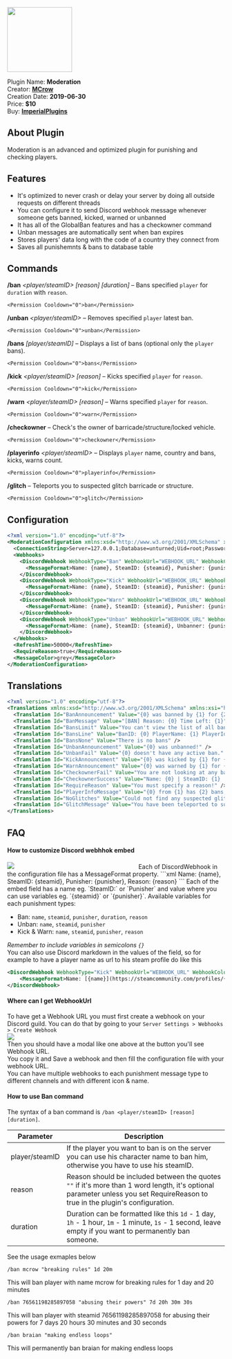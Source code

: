 <img src="/assets/images/Moderation.png" width="150" height="150" />

Plugin Name: **Moderation**  
Creator: [**MCrow**](steamcommunity.com/id/restoremonarchy)  
Creation Date: **2019-06-30**  
Price: **$10**  
Buy: [**ImperialPlugins**](https://imperialplugins.com/Products/Moderation)

## About Plugin
Moderation is an advanced and optimized plugin for punishing and checking players.

## Features
* It's optimized to never crash or delay your server by doing all outside requests on different threads
* You can configure it to send Discord webhook message whenever someone gets banned, kicked, warned or unbanned
* It has all of the GlobalBan features and has a checkowner command
* Unban messages are automatically sent when ban expires
* Stores players' data long with the code of a country they connect from
* Saves all punishemnts & bans to database table

## Commands
**/ban** *<player/steamID> [reason] [duration]* – Bans specified `player` for `duration` with `reason`.
``` 
<Permission Cooldown="0">ban</Permission>
```
**/unban** *<player/steamID>* – Removes specified `player` latest ban.
``` 
<Permission Cooldown="0">unban</Permission>
```
**/bans** *[player/steamID]* – Displays a list of bans (optional only the `player` bans).
``` 
<Permission Cooldown="0">bans</Permission>
```
**/kick** *<player/steamID> [reason]* – Kicks specified `player` for `reason`.
``` 
<Permission Cooldown="0">kick</Permission>
```
**/warn** *<player/steamID> [reason]* – Warns specified `player` for `reason`.
``` 
<Permission Cooldown="0">warn</Permission>
```
**/checkowner** – Check's the owner of barricade/structure/locked vehicle.
``` 
<Permission Cooldown="0">checkowner</Permission>
```
**/playerinfo** *<player/steamID>* – Displays `player` name, country and bans, kicks, warns count.
``` 
<Permission Cooldown="0">playerinfo</Permission>
```
**/glitch** – Teleports you to suspected glitch barricade or structure.
``` 
<Permission Cooldown="0">glitch</Permission>
```


## Configuration
```xml
<?xml version="1.0" encoding="utf-8"?>
<ModerationConfiguration xmlns:xsd="http://www.w3.org/2001/XMLSchema" xmlns:xsi="http://www.w3.org/2001/XMLSchema-instance">
  <ConnectionString>Server=127.0.0.1;Database=unturned;Uid=root;Password=YOURPASSWORD;</ConnectionString>
  <Webhooks>
    <DiscordWebhook WebhookType="Ban" WebhookUrl="WEBHOOK_URL" WebhookColor="ff0000">
      <MessageFormat>Name: {name}, SteamID: {steamid}, Punisher: {punisher}, Duration: {duration}, Reason: {reason}</MessageFormat>
    </DiscordWebhook>
    <DiscordWebhook WebhookType="Kick" WebhookUrl="WEBHOOK_URL" WebhookColor="f06c00">
      <MessageFormat>Name: {name}, SteamID: {steamid}, Punisher: {punisher}, Reason: {reason}</MessageFormat>
    </DiscordWebhook>
    <DiscordWebhook WebhookType="Warn" WebhookUrl="WEBHOOK_URL" WebhookColor="ffff00">
      <MessageFormat>Name: {name}, SteamID: {steamid}, Punisher: {punisher}, Reason: {reason}</MessageFormat>
    </DiscordWebhook>
    <DiscordWebhook WebhookType="Unban" WebhookUrl="WEBHOOK_URL" WebhookColor="00ff33">
      <MessageFormat>Name: {name}, SteamID: {steamid}, Unbanner: {punisher}</MessageFormat>
    </DiscordWebhook>
  </Webhooks>
  <RefreshTime>50000</RefreshTime>
  <RequireReason>true</RequireReason>
  <MessageColor>grey</MessageColor>
</ModerationConfiguration>
```

## Translations
```xml
<?xml version="1.0" encoding="utf-8"?>
<Translations xmlns:xsd="http://www.w3.org/2001/XMLSchema" xmlns:xsi="http://www.w3.org/2001/XMLSchema-instance">
  <Translation Id="BanAnnouncement" Value="{0} was banned by {1} for {2} for {3}!" />
  <Translation Id="BanMessage" Value="[BAN] Reason: {0} Time Left: {1}" />
  <Translation Id="BansLimit" Value="You can't view the list of all bans in-game, you must log into console or use the website" />
  <Translation Id="BansLine" Value="BanID: {0} PlayerName: {1} PlayerId: {2} PunisherName: {3} PunisherId: {4}" />
  <Translation Id="BansNone" Value="There is no bans" />
  <Translation Id="UnbanAnnouncement" Value="{0} was unbanned!" />
  <Translation Id="UnbanFail" Value="{0} doesn't have any active ban." />
  <Translation Id="KickAnnouncement" Value="{0} was kicked by {1} for {2}" />
  <Translation Id="WarnAnnouncement" Value="{0} was warned by {1} for {2}" />
  <Translation Id="CheckownerFail" Value="You are not looking at any barricade, structure or locked vehicle." />
  <Translation Id="CheckownerSuccess" Value="Name: {0} | SteamID: {1} | IsBanned: {2}" />
  <Translation Id="RequireReason" Value="You must specify a reason!" />
  <Translation Id="PlayerInfoMessage" Value="{0} from {1} has {2} bans, {3} kicks &amp; {4} warns" />
  <Translation Id="NoGlitches" Value="Could not find any suspected glitch object on the map." />
  <Translation Id="GlitchMessage" Value="You have been teleported to suspected glitch object!" />
</Translations>
```

## FAQ

#### How to customize Discord webhhok embed  

<img src="/assets/images/moderation/kick-embed.png" style="max-width: 40%; min-width: 300px;" />  
Each of DiscordWebhook in the configuration file has a MessageFormat property.
```xml
<DiscordWebhook WebhookType="Kick" WebhookUrl="WEBHOOK_URL" WebhookColor="f06c00">
    <MessageFormat>Name: {name}, SteamID: {steamid}, Punisher: {punisher}, Reason: {reason}</MessageFormat>
</DiscordWebhook>
```
Each of the embed field has a name eg. `SteamID:` or `Punisher` and value where you can use variables eg. `{steamid}` or `{punisher}`.  
Available variables for each punishment types:  

* Ban: `name`, `steamid`, `punisher`, `duration`, `reason`
* Unban: `name`, `steamid`, `punisher`
* Kick & Warn: `name`, `steamid`, `punisher`, `reason`

*Remember to include variables in semicolons `{}`*  
You can also use Discord markdown in the values of the field, so for example to have a player name as url to his steam profile do like this
```xml
<DiscordWebhook WebhookType="Kick" WebhookUrl="WEBHOOK_URL" WebhookColor="f06c00">
    <MessageFormat>Name: [{name}](https://steamcommunity.com/profiles/{steamid}), SteamID: {steamid}, Punisher: {punisher}, Reason: {reason}</MessageFormat>
</DiscordWebhook>
```

#### Where can I get WebhookUrl
To have get a Webhook URL you must first create a webhook on your Discord guild. You can do that by going to your `Server Settings > Webhooks > Create Webhook`     
<img src="/assets/images/moderation/discord-modal.png" style="max-width: 40%; min-width: 300px;" />  
Then you should have a modal like one above at the button you'll see Webhook URL.  
You copy it and Save a webhook and then fill the configuration file with your webhook URL.  
You can have multiple webhooks to each punishment message type to different channels and with different icon & name.   

#### How to use Ban command
The syntax of a ban command is `/ban <player/steamID> [reason] [duration]`.  

| Parameter      | Description  |
------------- | -----------
| player/steamID | If the player you want to ban is on the server you can use his character name to ban him, otherwise you have to use his steamID.  |
| reason | Reason should be included between the quotes `""` if it's more than 1 word length, it's optional parameter unless you set RequireReason to true in the plugin's configuration.  |
| duration | Duration can be formatted like this `1d` - 1 day, `1h` - 1 hour, `1m` - 1 minute, `1s` - 1 second, leave empty if you want to permanently ban someone. |

See the usage exmaples below
```
/ban mcrow "breaking rules" 1d 20m 
```
This will ban player with name mcrow for breaking rules for 1 day and 20 minutes
```
/ban 76561198285897058 "abusing their powers" 7d 20h 30m 30s
```
This will ban player with steamid 76561198285897058 for abusing their powers for 7 days 20 hours 30 minutes and 30 seconds
```
/ban braian "making endless loops"
```
This will permanently ban braian for making endless loops